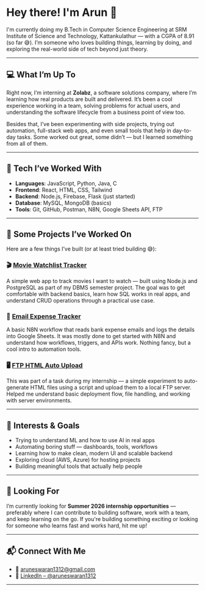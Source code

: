# Hey there! I'm Arun 👋

I'm currently doing my B.Tech in Computer Science Engineering at SRM Institute of Science and Technology, Kattankulathur — with a CGPA of 8.91 (so far 😅). I’m someone who loves building things, learning by doing, and exploring the real-world side of tech beyond just theory.

---

## 💻 What I’m Up To

Right now, I’m interning at **Zolabz**, a software solutions company, where I’m learning how real products are built and delivered. It’s been a cool experience working in a team, solving problems for actual users, and understanding the software lifecycle from a business point of view too.

Besides that, I’ve been experimenting with side projects, trying out automation, full-stack web apps, and even small tools that help in day-to-day tasks. Some worked out great, some didn’t — but I learned something from all of them.

---

## 🔧 Tech I’ve Worked With

- **Languages**: JavaScript, Python, Java, C  
- **Frontend**: React, HTML, CSS, Tailwind  
- **Backend**: Node.js, Firebase, Flask (just started)  
- **Database**: MySQL, MongoDB (basics)  
- **Tools**: Git, GitHub, Postman, N8N, Google Sheets API, FTP

---

## 🚀 Some Projects I’ve Worked On

Here are a few things I’ve built (or at least tried building 😅):

### 🎬 [Movie Watchlist Tracker](https://github.com/arun-1312/moviewatchlist)  
A simple web app to track movies I want to watch — built using Node.js and PostgreSQL as part of my DBMS semester project. The goal was to get comfortable with backend basics, learn how SQL works in real apps, and understand CRUD operations through a practical use case.

### 💸 [Email Expense Tracker](https://github.com/arun1312/email-expense-tracker)  
A basic N8N workflow that reads bank expense emails and logs the details into Google Sheets. It was mostly done to get started with N8N and understand how workflows, triggers, and APIs work. Nothing fancy, but a cool intro to automation tools.

### 🖥️ [FTP HTML Auto Upload](https://github.com/arun1312/ftp-html-upload)  
This was part of a task during my internship — a simple experiment to auto-generate HTML files using a script and upload them to a local FTP server. Helped me understand basic deployment flow, file handling, and working with server environments.



---

## 🌱 Interests & Goals

- Trying to understand ML and how to use AI in real apps  
- Automating boring stuff — dashboards, tools, workflows  
- Learning how to make clean, modern UI and scalable backend  
- Exploring cloud (AWS, Azure) for hosting projects  
- Building meaningful tools that actually help people

---

## 📢 Looking For

I’m currently looking for **Summer 2026 internship opportunities** — preferably where I can contribute to building software, work with a team, and keep learning on the go. If you're building something exciting or looking for someone who learns fast and works hard, hit me up!

---

## 📬 Connect With Me

- 📧 [aruneswaran1312@gmail.com](mailto:aruneswaran1312@gmail.com)  
- 💼 [LinkedIn – @aruneswaran1312](https://www.linkedin.com/in/arun-eswaran-dev/)

---

